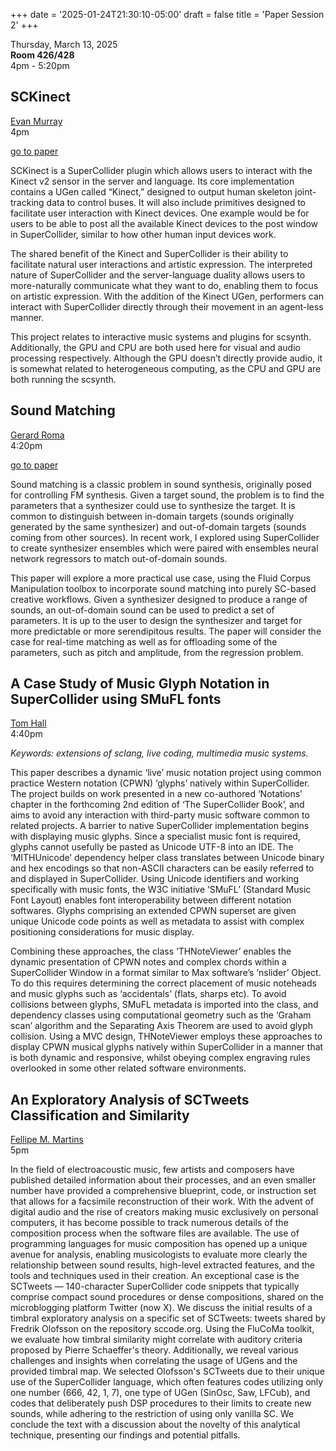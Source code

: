 
+++
date = '2025-01-24T21:30:10-05:00'
draft = false
title = 'Paper Session 2'
+++

Thursday, March 13, 2025  
**Room 426/428**  
4pm - 5:20pm  

## SCKinect

[Evan Murray](/bios/#evan-murray)  
4pm

[go to paper](/papers/Murray.pdf)

SCKinect is a SuperCollider plugin which allows users to interact with the Kinect v2 sensor in the server and language. Its core implementation contains a UGen called “Kinect,” designed to output human skeleton joint-tracking data to control buses. It will also include primitives designed to facilitate user interaction with Kinect devices. One example would be for users to be able to post all the available Kinect devices to the post window in SuperCollider, similar to how other human input devices work.

The shared benefit of the Kinect and SuperCollider is their ability to facilitate natural user interactions and artistic expression. The interpreted nature of SuperCollider and the server-language duality allows users to more-naturally communicate what they want to do, enabling them to focus on artistic expression. With the addition of the Kinect UGen, performers can interact with SuperCollider directly through their movement in an agent-less manner.

This project relates to interactive music systems and plugins for scsynth. Additionally, the GPU and CPU are both used here for visual and audio processing respectively. Although the GPU doesn’t directly provide audio, it is somewhat related to heterogeneous computing, as the CPU and GPU are both running the scsynth.

## Sound Matching

[Gerard Roma](/bios/#gerard-roma)  
4:20pm

[go to paper](/papers/Roma.pdf)

Sound matching is a classic problem in sound synthesis, originally posed for controlling FM synthesis. Given a target sound, the problem is to find the parameters that a synthesizer could use to synthesize the target. It is common to distinguish between in-domain targets (sounds originally generated by the same synthesizer) and out-of-domain targets (sounds coming from other sources). In recent work, I explored using SuperCollider to create synthesizer ensembles which were paired with ensembles neural network regressors to match out-of-domain sounds.

This paper will explore a more practical use case, using the Fluid Corpus Manipulation toolbox  to incorporate sound matching into purely SC-based creative workflows. Given a synthesizer designed to produce a range of sounds, an out-of-domain sound can be used to predict a set of parameters. It is up to the user to design the synthesizer and target for more predictable or more serendipitous results. The paper will consider the case for real-time matching as well as for offloading some of the parameters, such as pitch and amplitude,  from the regression problem.

## A Case Study of Music Glyph Notation in SuperCollider using SMuFL fonts

[Tom Hall](/bios/#tom-hall)  
4:40pm

*Keywords: extensions of sclang, live coding, multimedia music systems.*

This paper describes a dynamic ‘live’ music notation project using common practice Western notation (CPWN) ‘glyphs’ natively within SuperCollider. The project builds on work presented in a new co-authored ‘Notations’ chapter in the forthcoming 2nd edition of ‘The SuperCollider Book’, and aims to avoid any interaction with third-party music software common to related projects. A barrier to native SuperCollider implementation begins with displaying music glyphs. Since a specialist music font is required, glyphs cannot usefully be pasted as Unicode UTF-8 into an IDE. The ‘MITHUnicode’ dependency helper class translates between Unicode binary and hex encodings so that non-ASCII characters can be easily referred to and displayed in SuperCollider. Using Unicode identifiers and working specifically with music fonts, the W3C initiative ‘SMuFL’ (Standard Music Font Layout) enables font interoperability between different notation softwares. Glyphs comprising an extended CPWN superset are given unique Unicode code points as well as metadata to assist with complex positioning considerations for music display.

Combining these approaches, the class ‘THNoteViewer’ enables the dynamic presentation of CPWN notes and complex chords within a SuperCollider Window in a format similar to Max software’s ‘nslider’ Object. To do this requires determining the correct placement of music noteheads and music glyphs such as ‘accidentals’ (flats, sharps etc). To avoid collisions between glyphs, SMuFL metadata is imported into the class, and dependency classes using computational geometry such as the ‘Graham scan’ algorithm and the Separating Axis Theorem are used to avoid glyph collision. Using a MVC design, THNoteViewer employs these approaches to display CPWN musical glyphs natively within SuperCollider in a manner that is both dynamic and responsive, whilst obeying complex engraving rules overlooked in some other related software environments.

## An Exploratory Analysis of SCTweets Classification and Similarity

[Fellipe M. Martins](/bios/#fellipe-m.-martins)  
5pm

In the field of electroacoustic music, few artists and composers have published detailed information about their processes, and an even smaller number have provided a comprehensive blueprint, code, or instruction set that allows for a facsimile reconstruction of their work. With the advent of digital audio and the rise of creators making music exclusively on personal computers, it has become possible to track numerous details of the composition process when the software files are available. The use of programming languages for music composition has opened up a unique avenue for analysis, enabling musicologists to evaluate more clearly the relationship between sound results, high-level extracted features, and the tools and techniques used in their creation. An exceptional case is the SCTweets — 140-character SuperCollider code snippets that typically comprise compact sound procedures or dense compositions, shared on the microblogging platform Twitter (now X). We discuss the initial results of a timbral exploratory analysis on a specific set of SCTweets: tweets shared by Fredrik Olofsson on the repository sccode.org. Using the FluCoMa toolkit, we evaluate how timbral similarity might correlate with auditory criteria proposed by Pierre Schaeffer's theory. Additionally, we reveal various challenges and insights when correlating the usage of UGens and the provided timbral map. We selected Olofsson's SCTweets due to their unique use of the SuperCollider language, which often features codes utilizing only one number (666, 42, 1, 7), one type of UGen (SinOsc, Saw, LFCub), and codes that deliberately push DSP procedures to their limits to create new sounds, while adhering to the restriction of using only vanilla SC. We conclude the text with a discussion about the novelty of this analytical technique, presenting our findings and potential pitfalls.

